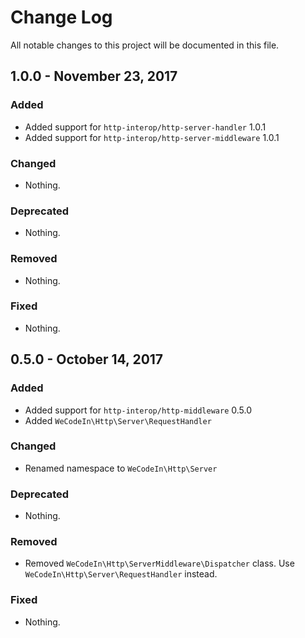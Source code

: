 # Change Log
All notable changes to this project will be documented in this file.

## 1.0.0 - November 23, 2017

### Added

- Added support for `http-interop/http-server-handler` 1.0.1
- Added support for `http-interop/http-server-middleware` 1.0.1

### Changed

- Nothing.

### Deprecated

- Nothing.

### Removed

- Nothing.

### Fixed

- Nothing.


## 0.5.0 - October 14, 2017

### Added

- Added support for `http-interop/http-middleware` 0.5.0
- Added `WeCodeIn\Http\Server\RequestHandler`

### Changed

- Renamed namespace to `WeCodeIn\Http\Server`

### Deprecated

- Nothing.

### Removed

- Removed `WeCodeIn\Http\ServerMiddleware\Dispatcher` class. Use `WeCodeIn\Http\Server\RequestHandler` instead.

### Fixed

- Nothing.